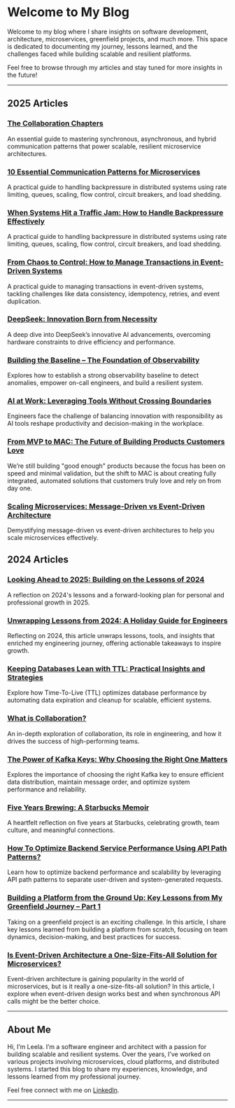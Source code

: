 # Welcome to My Blog

Welcome to my blog where I share insights on software development, architecture, microservices, greenfield projects, and much more. This space is dedicated to documenting my journey, lessons learned, and the challenges faced while building scalable and resilient platforms.

Feel free to browse through my articles and stay tuned for more insights in the future!

---
## 2025 Articles
### [The Collaboration Chapters](2025/article9.md)
An essential guide to mastering synchronous, asynchronous, and hybrid communication patterns that power scalable, resilient microservice architectures.

### [10 Essential Communication Patterns for Microservices](2025/article8.md)
A practical guide to handling backpressure in distributed systems using rate limiting, queues, scaling, flow control, circuit breakers, and load shedding.

### [When Systems Hit a Traffic Jam: How to Handle Backpressure Effectively](2025/article7.md)
A practical guide to handling backpressure in distributed systems using rate limiting, queues, scaling, flow control, circuit breakers, and load shedding.


### [From Chaos to Control: How to Manage Transactions in Event-Driven Systems](2025/article6.md)
A practical guide to managing transactions in event-driven systems, tackling challenges like data consistency, idempotency, retries, and event duplication.


### [DeepSeek: Innovation Born from Necessity](2025/article5.md)
A deep dive into DeepSeek’s innovative AI advancements, overcoming hardware constraints to drive efficiency and performance.

### [Building the Baseline – The Foundation of Observability](2025/article4.md)
Explores how to establish a strong observability baseline to detect anomalies, empower on-call engineers, and build a resilient system.

### [AI at Work: Leveraging Tools Without Crossing Boundaries](2025/article3.md)
Engineers face the challenge of balancing innovation with responsibility as AI tools reshape productivity and decision-making in the workplace.

### [From MVP to MAC: The Future of Building Products Customers Love](2025/article2.md)
We’re still building "good enough" products because the focus has been on speed and minimal validation, but the shift to MAC is about creating fully integrated, automated solutions that customers truly love and rely on from day one.

### [Scaling Microservices: Message-Driven vs Event-Driven Architecture](2025/article1.md)
Demystifying message-driven vs event-driven architectures to help you scale microservices effectively.

## 2024 Articles
### [Looking Ahead to 2025: Building on the Lessons of 2024](article9.md)
A reflection on 2024's lessons and a forward-looking plan for personal and professional growth in 2025.
### [Unwrapping Lessons from 2024: A Holiday Guide for Engineers](article8.md)
Reflecting on 2024, this article unwraps lessons, tools, and insights that enriched my engineering journey, offering actionable takeaways to inspire growth.
### [Keeping Databases Lean with TTL: Practical Insights and Strategies](article7.md)
Explore how Time-To-Live (TTL) optimizes database performance by automating data expiration and cleanup for scalable, efficient systems.
### [What is Collaboration?](article6.md)
An in-depth exploration of collaboration, its role in engineering, and how it drives the success of high-performing teams.
 
### [The Power of Kafka Keys: Why Choosing the Right One Matters](article5.md)
 Explores the importance of choosing the right Kafka key to ensure efficient data distribution, maintain message order, and optimize system performance and reliability.

### [Five Years Brewing: A Starbucks Memoir](article4.md)
A heartfelt reflection on five years at Starbucks, celebrating growth, team culture, and meaningful connections.

### [How To Optimize Backend Service Performance Using API Path Patterns?](article3.md)
Learn how to optimize backend performance and scalability by leveraging API path patterns to separate user-driven and system-generated requests.


### [Building a Platform from the Ground Up: Key Lessons from My Greenfield Journey – Part 1](article2.md)
Taking on a greenfield project is an exciting challenge. In this article, I share key lessons learned from building a platform from scratch, focusing on team dynamics, decision-making, and best practices for success.

### [Is Event-Driven Architecture a One-Size-Fits-All Solution for Microservices?](article1.md)
Event-driven architecture is gaining popularity in the world of microservices, but is it really a one-size-fits-all solution? In this article, I explore when event-driven design works best and when synchronous API calls might be the better choice.

---

## About Me

Hi, I’m Leela. I’m a software engineer and architect with a passion for building scalable and resilient systems. Over the years, I’ve worked on various projects involving microservices, cloud platforms, and distributed systems.
I started this blog to share my experiences, knowledge, and lessons learned from my professional journey.

Feel free connect with me on [LinkedIn](https://www.linkedin.com/in/leelakumili/).

---
